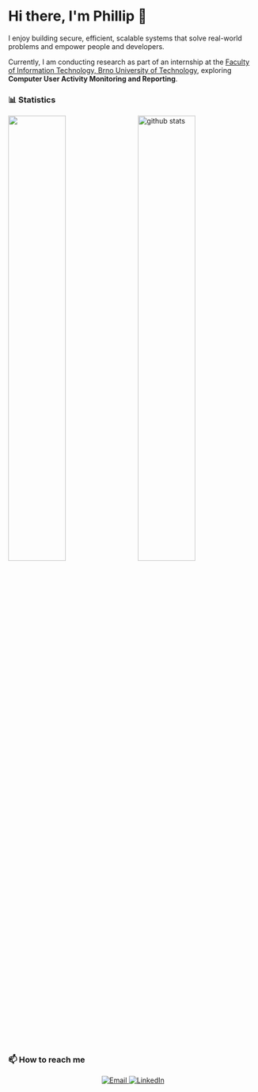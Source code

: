 # Hi there, I'm Phillip 👋

I enjoy building secure, efficient, scalable systems that solve real-world problems and empower people and developers.

Currently, I am conducting research as part of an internship at the [Faculty of Information Technology, Brno University of Technology](https://www.fit.vut.cz/.en), exploring **Computer User Activity Monitoring and Reporting**.

### 📊 Statistics  
<div>
    <img src="https://github-readme-streak-stats.herokuapp.com/?user=phrp720" width="48%" >
    <img src="https://github-readme-stats.vercel.app/api?username=phrp720&show_icons=true" alt="github stats" width="48%" align="right"/>
</div>

### 📫 How to reach me  
<p align="center">
    <a href="mailto:filippospapadakis1@gmail.com">
        <img src="https://img.shields.io/badge/Email-D14836?style=flat&logo=gmail&logoColor=white" alt="Email">
    </a>
    <a href="https://www.linkedin.com/in/phillip-rafail-papadakis">
        <img src="https://img.shields.io/badge/LinkedIn-0A66C2?style=flat&logo=linkedin&logoColor=white" alt="LinkedIn">
    </a>
</p>
